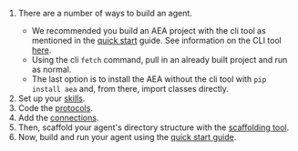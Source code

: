 <ol>
<li>There are a number of ways to build an agent.</li>

<ul>
	<li>We recommended you build an AEA project with the cli tool as mentioned in the <a href="../quickstart/" target=_blank>quick start</a> guide. See information on the CLI tool <a href="../cli-how-to/" target=_blank>here</a>.</li>
	<li>Using the cli <code>fetch</code> command, pull in an already built project and run as normal.</li>
	<li>The last option is to install the AEA without the cli tool with <code>pip install aea</code> and, from there, import classes directly.</li>
</ul>


<li>Set up your <a href="../skill/" target=_blank>skills</a>.</li>
<li>Code the <a href="../protocol/" target=_blank>protocols</a>.</li>
<li>Add the <a href="../connection/" target=_blank>connections</a>.</li>
<li>Then, scaffold your agent's directory structure with the <a href="../scaffolding/" target=_blank>scaffolding tool</a>.</li> 


<li>Now, build and run your agent using the <a href="../quickstart/" target=_blank>quick start guide</a>.</li> 



</ol>

<br />